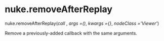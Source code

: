 # nuke.removeAfterReplay
nuke.removeAfterReplay(_call_ , _args =()_, _kwargs ={}_, _nodeClass ='Viewer'_)

Remove a previously-added callback with the same arguments.